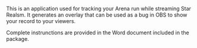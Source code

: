 ﻿This is an application used for tracking your Arena run while streaming Star Realsm. It generates an overlay that can be used as a bug in OBS to show your record to your viewers.

Complete instrunctions are provided in the Word document included in the package.